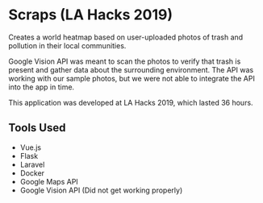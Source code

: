 # Scraps (LA Hacks 2019)
Creates a world heatmap based on user-uploaded photos of trash and pollution in their local communities.

Google Vision API was meant to scan the photos to verify that trash is present and gather data about the surrounding environment. The API was working with our sample photos, but we were not able to integrate the API into the app in time.

This application was developed at LA Hacks 2019, which lasted 36 hours.

## Tools Used
- Vue.js
- Flask
- Laravel
- Docker
- Google Maps API
- Google Vision API (Did not get working properly)

